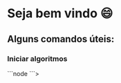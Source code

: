 # Seja bem vindo :smile:
<h2>Alguns comandos úteis:</h2>
<h3>Iniciar algoritmos</h3>
 <p>```node <nome_do_arquivo>```></p>
